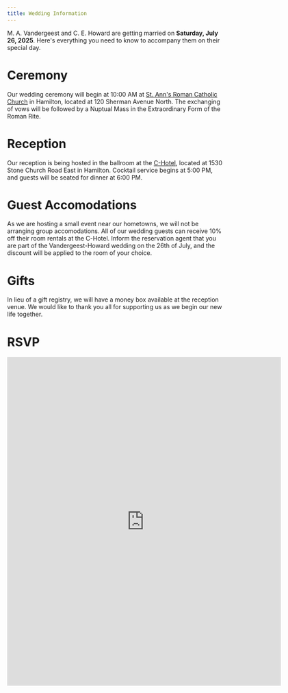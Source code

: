 ```yaml
---
title: Wedding Information
---
```


M. A. Vandergeest and C. E. Howard are getting married on **Saturday, July 26, 2025**. Here's everything you need to know to accompany them on their special day.


# Ceremony

Our wedding ceremony will begin at 10:00 AM at [St. Ann's Roman Catholic Church](https://stannhamilton.church) in Hamilton, located at 120 Sherman Avenue North. The exchanging of vows will be followed by a Nuptual Mass in the Extraordinary Form of the Roman Rite. 


# Reception

Our reception is being hosted in the ballroom at the [C-Hotel](https://carmenshotel.com), located at 1530 Stone Church Road East in Hamilton. Cocktail service begins at 5:00 PM, and guests will be seated for dinner at 6:00 PM.


# Guest Accomodations

As we are hosting a small event near our hometowns, we will not be arranging group accomodations. All of our wedding guests can receive 10% off their room rentals at the C-Hotel. Inform the reservation agent that you are part of the Vandergeest-Howard wedding on the 26th of July, and the discount will be applied to the room of your choice.

# Gifts

In lieu of a gift registry, we will have a money box available at the reception venue. We would like to thank you all for supporting us as we begin our new life together.

# RSVP

<iframe src="https://docs.google.com/forms/d/e/1FAIpQLScEjwwJZUERERTHXNPshwsIPnODzM3EHuuTGwl6xGLAC7BAKw/viewform?embedded=true" width="640" height="767" frameborder="0" marginheight="0" marginwidth="0">Loading…</iframe>
